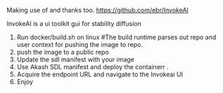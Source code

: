 Making use of and thanks too.
https://github.com/ebr/InvokeAI

InvokeAI is a ui toolkit gui for stability diffusion

1. Run docker/build.sh on linux
     #The build runtime parses out repo and user context for pushing the image to repo.
2. push the image to a public repo
3. Update the sdl manifest with your image
4. Use Akash SDL manifest and deploy the containerr .
5. Acquire the endpoint URL and navigate to the Invokeai UI
6. Enjoy


